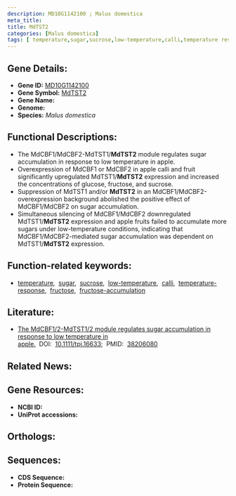 ```yaml
---
description: MD10G1142100 ; Malus domestica
meta_title:
title: MdTST2
categories: [Malus domestica]
tags: [ temperature,sugar,sucrose,low-temperature,calli,temperature response,fructose,fructose accumulation ]
---
```


## Gene Details:
- **Gene ID:** [MD10G1142100]()
- **Gene Symbol:** <u>MdTST2</u>
- **Gene Name:** 
- **Genome:** []()
- **Species:** *Malus domestica*

## Functional Descriptions:
   - The MdCBF1/MdCBF2-MdTST1/**MdTST2** module regulates sugar accumulation in response to low temperature in apple.
   - Overexpression of MdCBF1 or MdCBF2 in apple calli and fruit significantly upregulated MdTST1/**MdTST2** expression and increased the concentrations of glucose, fructose, and sucrose. 
   - Suppression of MdTST1 and/or **MdTST2** in an MdCBF1/MdCBF2-overexpression background abolished the positive effect of MdCBF1/MdCBF2 on sugar accumulation.
   - Simultaneous silencing of MdCBF1/MdCBF2 downregulated MdTST1/**MdTST2** expression and apple fruits failed to accumulate more sugars under low-temperature conditions, indicating that MdCBF1/MdCBF2-mediated sugar accumulation was dependent on MdTST1/**MdTST2** expression.

## Function-related keywords:
   - [temperature](/tags/temperature/),&nbsp;&nbsp;[sugar](/tags/sugar/),&nbsp;&nbsp;[sucrose](/tags/sucrose/),&nbsp;&nbsp;[low-temperature](/tags/low-temperature/),&nbsp;&nbsp;[calli](/tags/calli/),&nbsp;&nbsp;[temperature-response](/tags/temperature-response/),&nbsp;&nbsp;[fructose](/tags/fructose/),&nbsp;&nbsp;[fructose-accumulation](/tags/fructose-accumulation/)

## Literature:
   - [The MdCBF1/2-MdTST1/2 module regulates sugar accumulation in response to low temperature in apple.](https://doi.org/10.1111/tpj.16633)&nbsp;&nbsp;DOI:&nbsp;&nbsp;[10.1111/tpj.16633](https://doi.org/10.1111/tpj.16633);&nbsp;&nbsp;PMID:&nbsp;&nbsp;[38206080](https://pubmed.ncbi.nlm.nih.gov/38206080/)

## Related News:

## Gene Resources:
- **NCBI ID:**  [](https://www.ncbi.nlm.nih.gov/gene/?term=)
- **UniProt accessions:**  [](https://www.uniprot.org/uniprotkb//entry)

## Orthologs:

## Sequences:
- **CDS Sequence:**
- **Protein Sequence:**
